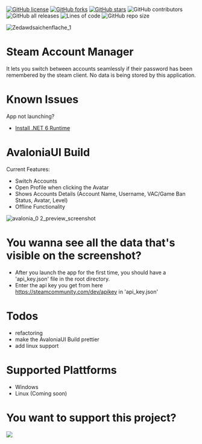 [![GitHub license](https://img.shields.io/github/license/sahin-a/SteamAccountManager)](https://github.com/sahin-a/SteamAccountManager/blob/develop/LICENSE.md)
[![GitHub forks](https://img.shields.io/github/forks/sahin-a/SteamAccountManager)](https://github.com/sahin-a/SteamAccountManager/network)
[![GitHub stars](https://img.shields.io/github/stars/sahin-a/SteamAccountManager)](https://github.com/sahin-a/SteamAccountManager/stargazers)
![GitHub contributors](https://img.shields.io/github/contributors/sahin-a/SteamAccountManager)
![GitHub all releases](https://img.shields.io/github/downloads/sahin-a/SteamAccountManager/total)
![Lines of code](https://img.shields.io/tokei/lines/github.com/sahin-a/SteamAccountManager)
![GitHub repo size](https://img.shields.io/github/repo-size/sahin-a/SteamAccountManager)

![Zedawdsaichenflache_1](https://user-images.githubusercontent.com/55054756/159175015-63893f00-f258-4040-818e-2abfccc4638c.png)

# Steam Account Manager
It lets you switch between accounts seamlessly if their password has been remembered by the steam client. 
No data is being stored by this application.

# Known Issues
App not launching?
- [Install .NET 6 Runtime](https://dotnet.microsoft.com/en-us/download)

# AvaloniaUI Build
Current Features:
* Switch Accounts
* Open Profile when clicking the Avatar
* Shows Accounts Details (Account Name, Username, VAC/Game Ban Status, Avatar, Level)
* Offline Functionality

![avalonia_0 2_preview_screenshot](https://user-images.githubusercontent.com/55054756/159127350-ff66a1fc-f427-43cf-9edf-5bcc9a9915ce.png)


# You wanna see all the data that's visible on the screenshot?
- After you launch the app for the first time, you should have a 'api_key.json' file in the root directory. 
- Enter the api key you get from here https://steamcommunity.com/dev/apikey in 'api_key.json'

# Todos
* refactoring
* make the AvaloniaUI Build prettier
* add linux support

# Supported Plattforms
* Windows
* Linux (Coming soon)

# You want to support this project?
<a href="https://www.buymeacoffee.com/sahina"><img src="https://img.buymeacoffee.com/button-api/?text=Buy me a coffee&emoji=&slug=sahina&button_colour=FFDD00&font_colour=000000&font_family=Bree&outline_colour=000000&coffee_colour=ffffff"></a>
